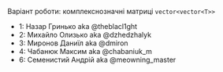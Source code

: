 Варіант роботи: комплекснозначні матриці `vector<vector<T>>`

- 1: Назар Гринько aka @theblacl1ght
- 2: Михайло Олизько aka @dzhedzhalyk
- 3: Миронов Даниїл aka @dmiron
- 4: Чабанюк Максим aka @chabaniuk_m
- 6: Семенистий Андрій aka @meowning_master
